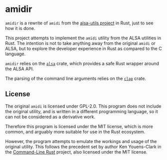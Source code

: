 # amidir

`amidir` is a rewrite of `amidi` from the 
[alsa-utils project](https://github.com/alsa-project/alsa-utils) 
in Rust, just to see how it is done.

This project attempts to implement the `amidi` utility
from the ALSA utilities in Rust. The intention is not
to take anything away from the original `amidi` or
ALSA, but to explore the developer experience in Rust
as compared to the C language.

`amidir` relies on the [`alsa`](https://crates.io/crates/alsa) crate,
which provides a safe Rust wrapper around the ALSA API.

The parsing of the command line arguments relies on
the [`clap`](https://crates.io/crates/clap) crate.

## License

The original `amidi` is licensed under GPL-2.0.
This program does not include the original utility,
and is written in a different programming language,
so it can not be considered as a derivative work.

Therefore this program is licensed under the MIT license,
which is more common, and arguably more suitable
for use in the Rust ecosystem.

However, the program attempts to emulate the workings and usage
of the original utility. This follows the precedent
set by author Ken Youens-Clark in the 
[Command-Line Rust](https://github.com/kyclark/command-line-rust)
project, also licensed under the MIT license.
